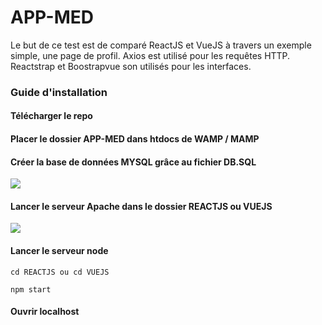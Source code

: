 # APP-MED

Le but de ce test est de comparé ReactJS et VueJS à travers un exemple simple, une page de profil.
Axios est utilisé pour les requêtes HTTP.
Reactstrap et Boostrapvue son utilisés pour les interfaces. 

### Guide d'installation

#### Télécharger le repo

#### Placer le dossier APP-MED dans htdocs de WAMP / MAMP 

#### Créer la base de données MYSQL grâce au fichier DB.SQL

![](https://i.ibb.co/x5tjjFY/Capture-d-e-cran-2020-04-03-a-15-33-05.png)

#### Lancer le serveur Apache dans le dossier REACTJS ou VUEJS

![](https://i.ibb.co/WnBrt7g/Capture-d-e-cran-2020-04-03-a-15-25-08.png)

#### Lancer le serveur node 
    
    cd REACTJS ou cd VUEJS
    
    npm start
    
#### Ouvrir localhost 

   
